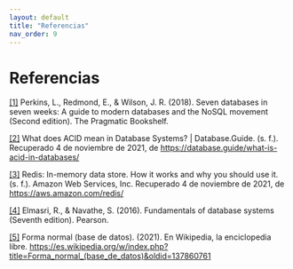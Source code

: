 ```yaml
---
layout: default
title: "Referencias"
nav_order: 9
---
```


# Referencias

<a id="1" href="01-intro.html#references-1">[1]</a> 
Perkins, L., Redmond, E., & Wilson, J. R. (2018). Seven databases in seven weeks: A guide to modern databases and the NoSQL movement (Second edition). The Pragmatic Bookshelf.

<a id="2" href="01-intro.html#references-2">[2]</a> 
What does ACID mean in Database Systems? | Database.Guide. (s. f.). Recuperado 4 de noviembre de 2021, de https://database.guide/what-is-acid-in-databases/

<a id="3" href="01-intro.html#references-3">[3]</a> 
Redis: In-memory data store. How it works and why you should use it. (s. f.). Amazon Web Services, Inc. Recuperado 4 de noviembre de 2021, de https://aws.amazon.com/redis/

<a id="4" href="01-intro.html#references-4">[4]</a> 
Elmasri, R., & Navathe, S. (2016). Fundamentals of database systems (Seventh edition). Pearson.

<a id="5" href="01-intro.html#references-5">[5]</a> 
Forma normal (base de datos). (2021). En Wikipedia, la enciclopedia libre. https://es.wikipedia.org/w/index.php?title=Forma_normal_(base_de_datos)&oldid=137860761
